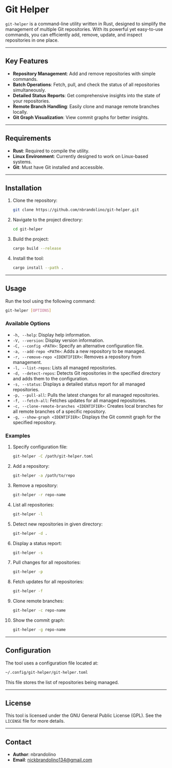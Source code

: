 # Git Helper

`git-helper` is a command-line utility written in Rust, designed to simplify the management of multiple Git repositories. With its powerful yet easy-to-use commands, you can efficiently add, remove, update, and inspect repositories in one place.

---

## Key Features

- **Repository Management**: Add and remove repositories with simple commands.
- **Batch Operations**: Fetch, pull, and check the status of all repositories simultaneously.
- **Detailed Status Reports**: Get comprehensive insights into the state of your repositories.
- **Remote Branch Handling**: Easily clone and manage remote branches locally.
- **Git Graph Visualization**: View commit graphs for better insights.

---

## Requirements

- **Rust**: Required to compile the utility.
- **Linux Environment**: Currently designed to work on Linux-based systems.
- **Git**: Must have Git installed and accessible.

---

## Installation

1. Clone the repository:
   ```bash
   git clone https://github.com/nbrandolino/git-helper.git
   ```
2. Navigate to the project directory:
   ```bash
   cd git-helper
   ```
3. Build the project:
   ```bash
   cargo build --release
   ```
4. Install the tool:
   ```bash
   cargo install --path .
   ```

---

## Usage

Run the tool using the following command:
```bash
git-helper [OPTIONS]
```

### Available Options

- `-h, --help`: Display help information.
- `-V, --version`: Display version information.
- `-C, --config <PATH>`: Specify an alternative configuration file.
- `-a, --add-repo <PATH>`: Adds a new repository to be managed.
- `-r, --remove-repo <IDENTIFIER>`: Removes a repository from management.
- `-l, --list-repos`: Lists all managed repositories.
- `-d, --detect-repos`: Detects Git repositories in the specified directory and adds them to the configuration.
- `-s, --status`: Displays a detailed status report for all managed repositories.
- `-p, --pull-all`: Pulls the latest changes for all managed repositories.
- `-f, --fetch-all`: Fetches updates for all managed repositories.
- `-c, --clone-remote-branches <IDENTIFIER>`: Creates local branches for all remote branches of a specific repository.
- `-g, --show-graph <IDENTIFIER>`: Displays the Git commit graph for the specified repository.

### Examples

1. Specify configuration file:
   ```bash
   git-helper -C /path/git-helper.toml
   ```

2. Add a repository:
   ```bash
   git-helper -a /path/to/repo
   ```

3. Remove a repository:
   ```bash
   git-helper -r repo-name
   ```

4. List all repositories:
   ```bash
   git-helper -l
   ```

5. Detect new repositories in given directory:
   ```bash
   git-helper -d .
   ```

6. Display a status report:
   ```bash
   git-helper -s
   ```

7. Pull changes for all repositories:
   ```bash
   git-helper -p
   ```

8. Fetch updates for all repositories:
   ```bash
   git-helper -f
   ```

9. Clone remote branches:
   ```bash
   git-helper -c repo-name
   ```

10. Show the commit graph:
    ```bash
    git-helper -g repo-name
    ```

---

## Configuration

The tool uses a configuration file located at:
```bash
~/.config/git-helper/git-helper.toml
```
This file stores the list of repositories being managed.

---



## License

This tool is licensed under the GNU General Public License (GPL). See the `LICENSE` file for more details.

---

## Contact

- **Author**: nbrandolino  
- **Email**: [nickbrandolino134@gmail.com](mailto:nickbrandolino134@gmail.com)
